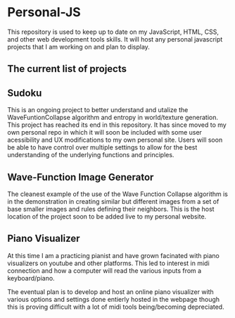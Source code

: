 # Personal-JS
This repository is used to keep up to date on my JavaScript, HTML, CSS, and other web development tools skills. It will host any personal javascript projects that I am working on and plan to display.

The current list of projects
----------------------------
Sudoku
------
This is an ongoing project to better understand and utalize the WaveFuntionCollapse algorithm and entropy in world/texture generation.
This project has reached its end in this repository. It has since moved to my own personal repo in which it will soon be included with some user acessibility and UX modifications to my own personal site.
Users will soon be able to have control over multiple settings to allow for the best understanding of the underlying functions and principles.

Wave-Function Image Generator
-----------------------------
The cleanest example of the use of the Wave Function Collapse algorithm is in the demonstration in creating similar but different images from a set of base smaller images and rules defining their neighbors.
This is the host location of the project soon to be added live to my personal website.

Piano Visualizer
----------------
At this time I am a practicing pianist and have grown facinated with piano visualizers on youtube and other platforms.
This led to interest in midi connection and how a computer will read the various inputs from a keyboard/piano.

The eventual plan is to develop and host an online piano visualizer with various options and settings done entierly hosted in the webpage though this is proving difficult with a lot of midi tools being/becoming depreciated.
